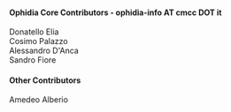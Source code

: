 <h4>Ophidia Core Contributors - ophidia-info AT cmcc DOT it</h4>
Donatello Elia</br>
Cosimo Palazzo</br>
Alessandro D'Anca</br>
Sandro Fiore</br>

<h4>Other Contributors</h4>
Amedeo Alberio</br>

